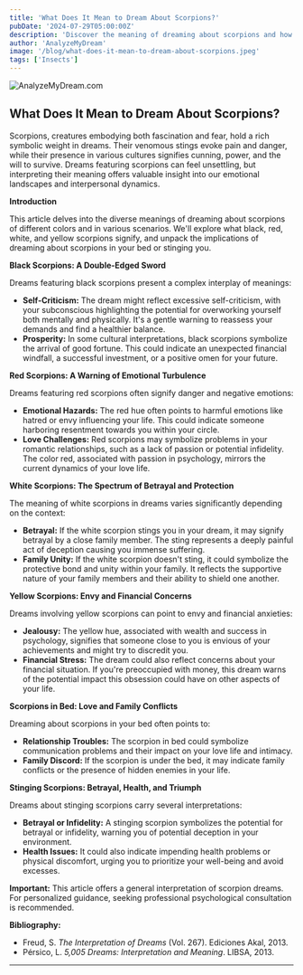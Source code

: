```yaml
---
title: 'What Does It Mean to Dream About Scorpions?'
pubDate: '2024-07-29T05:00:00Z'
description: 'Discover the meaning of dreaming about scorpions and how these dreams can reflect your emotions, concerns, and personal relationships.'
author: 'AnalyzeMyDream'
image: '/blog/what-does-it-mean-to-dream-about-scorpions.jpeg'
tags: ['Insects']
---
```


![AnalyzeMyDream.com](/blog/what-does-it-mean-to-dream-about-scorpions.jpeg)

## What Does It Mean to Dream About Scorpions?

Scorpions, creatures embodying both fascination and fear, hold a rich symbolic weight in dreams. Their venomous stings evoke pain and danger, while their presence in various cultures signifies cunning, power, and the will to survive. Dreams featuring scorpions can feel unsettling, but interpreting their meaning offers valuable insight into our emotional landscapes and interpersonal dynamics.

**Introduction**

This article delves into the diverse meanings of dreaming about scorpions of different colors and in various scenarios. We'll explore what black, red, white, and yellow scorpions signify, and unpack the implications of dreaming about scorpions in your bed or stinging you. 

**Black Scorpions: A Double-Edged Sword**

Dreams featuring black scorpions present a complex interplay of meanings:

- **Self-Criticism:** The dream might reflect excessive self-criticism, with your subconscious highlighting the potential for overworking yourself both mentally and physically. It's a gentle warning to reassess your demands and find a healthier balance.
- **Prosperity:** In some cultural interpretations, black scorpions symbolize the arrival of good fortune. This could indicate an unexpected financial windfall, a successful investment, or a positive omen for your future.

**Red Scorpions: A Warning of Emotional Turbulence**

Dreams featuring red scorpions often signify danger and negative emotions:

- **Emotional Hazards:** The red hue often points to harmful emotions like hatred or envy influencing your life. This could indicate someone harboring resentment towards you within your circle.
- **Love Challenges:** Red scorpions may symbolize problems in your romantic relationships, such as a lack of passion or potential infidelity. The color red, associated with passion in psychology, mirrors the current dynamics of your love life. 

**White Scorpions: The Spectrum of Betrayal and Protection**

The meaning of white scorpions in dreams varies significantly depending on the context:

- **Betrayal:** If the white scorpion stings you in your dream, it may signify betrayal by a close family member. The sting represents a deeply painful act of deception causing you immense suffering.
- **Family Unity:** If the white scorpion doesn't sting, it could symbolize the protective bond and unity within your family. It reflects the supportive nature of your family members and their ability to shield one another.

**Yellow Scorpions: Envy and Financial Concerns**

Dreams involving yellow scorpions can point to envy and financial anxieties:

- **Jealousy:** The yellow hue, associated with wealth and success in psychology, signifies that someone close to you is envious of your achievements and might try to discredit you. 
- **Financial Stress:** The dream could also reflect concerns about your financial situation. If you're preoccupied with money, this dream warns of the potential impact this obsession could have on other aspects of your life.

**Scorpions in Bed: Love and Family Conflicts**

Dreaming about scorpions in your bed often points to:

- **Relationship Troubles:** The scorpion in bed could symbolize communication problems and their impact on your love life and intimacy.
- **Family Discord:**  If the scorpion is under the bed, it may indicate family conflicts or the presence of hidden enemies in your life.

**Stinging Scorpions: Betrayal, Health, and Triumph**

Dreams about stinging scorpions carry several interpretations:

- **Betrayal or Infidelity:** A stinging scorpion symbolizes the potential for betrayal or infidelity, warning you of potential deception in your environment.
- **Health Issues:** It could also indicate impending health problems or physical discomfort, urging you to prioritize your well-being and avoid excesses.

**Important:** This article offers a general interpretation of scorpion dreams. For personalized guidance, seeking professional psychological consultation is recommended.

**Bibliography:**

* Freud, S. *The Interpretation of Dreams* (Vol. 267). Ediciones Akal, 2013.
* Pérsico, L. *5,005 Dreams: Interpretation and Meaning*. LIBSA, 2013.

---